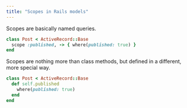 ```yaml
---
title: "Scopes in Rails models"
---
```

Scopes are basically named queries.

```ruby
class Post < ActiveRecord::Base
  scope :published, -> { where(published: true) }
end
```

Scopes are nothing more than class methods, but defined in a different, more special way.

```ruby
class Post < ActiveRecord::Base
  def self.published
    where(published: true)
  end
end
```

